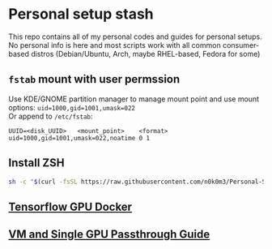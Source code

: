 # Personal setup stash

This repo contains all of my personal codes and guides for personal setups. No personal info is here and most scripts work with all common consumer-based distros (Debian/Ubuntu, Arch, maybe RHEL-based, Fedora for some)

## `fstab` mount with user permssion

Use KDE/GNOME partition manager to manage mount point and use mount options: `uid=1000,gid=1001,umask=022`  
Or append to `/etc/fstab`:
```
UUID=<disk_UUID>   <mount_point>    <format>    uid=1000,gid=1001,umask=022,noatime 0 1 
```

## Install ZSH
```sh
sh -c "$(curl -fsSL https://raw.githubusercontent.com/n0k0m3/Personal-Setup/main/install_zsh.sh)"
```

## [Tensorflow GPU Docker](Tensorflow_Docker.md)

## [VM and Single GPU Passthrough Guide](GPU_Passthrough/Single_GPU_Passthrough_Guide.md)
